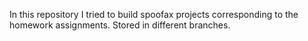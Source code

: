 In this repository I tried to build spoofax projects corresponding to the homework assignments. Stored in different branches.